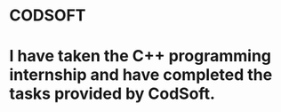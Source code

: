# CODSOFT
# I have taken the C++ programming internship and have completed the tasks provided by CodSoft.
